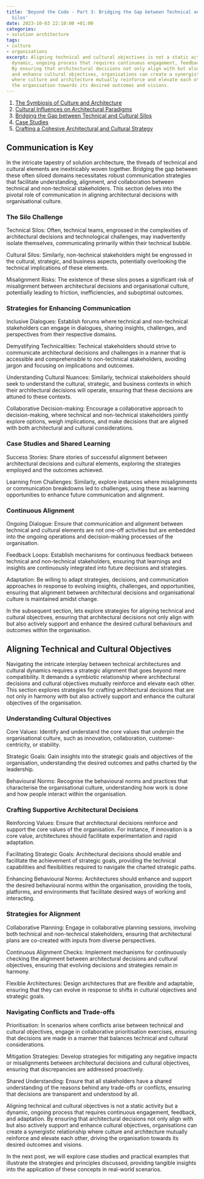 ```yaml
---
title: 'Beyond the Code - Part 3: Bridging the Gap between Technical and Cultural
  Silos'
date: 2023-10-03 22:10:00 +01:00
categories:
- solution architecture
tags:
- culture
- organisations
excerpt: Aligning technical and cultural objectives is not a static activity but a
  dynamic, ongoing process that requires continuous engagement, feedback, and adaptation.
  By ensuring that architectural decisions not only align with but also actively support
  and enhance cultural objectives, organisations can create a synergistic relationship
  where culture and architecture mutually reinforce and elevate each other, driving
  the organisation towards its desired outcomes and visions.
---
```


1. [The Symbiosis of Culture and Architecture](https://lord.technology/2023/10/03/beyond-the-code-the-unseen-influence-of-organisational-culture-on-architectural-decisions-part-1-the-symbiosis-of-culture-and-architecture.html)
2. [Cultural Influences on Architectural Paradigms](https://lord.technology/2023/10/03/beyond-the-code-the-unseen-influence-of-organisational-culture-on-architectural-decisions-part-2-cultural-influences-on-architectural-paradigms.html)
3. [Bridging the Gap between Technical and Cultural Silos](https://lord.technology/2023/10/03/beyond-the-code-the-unseen-influence-of-organisational-culture-on-architectural-decisions-part-3-bridging-the-gap-between-technical-and-cultural-silos.html)
4. [Case Studies](https://lord.technology/2023/10/03/beyond-the-code-the-unseen-influence-of-organisational-culture-on-architectural-decisions-part-4-case-studies.html)
5. [Crafting a Cohesive Architectural and Cultural Strategy](https://lord.technology/2023/10/03/beyond-the-code-the-unseen-influence-of-organisational-culture-on-architectural-decisions-part-5-crafting-a-cohesive-architectural-and-cultural-strategy.html)

## Communication is Key

In the intricate tapestry of solution architecture, the threads of technical and cultural elements are inextricably woven together. Bridging the gap between these often siloed domains necessitates robust communication strategies that facilitate understanding, alignment, and collaboration between technical and non-technical stakeholders. This section delves into the pivotal role of communication in aligning architectural decisions with organisational culture.

### The Silo Challenge

Technical Silos: Often, technical teams, engrossed in the complexities of architectural decisions and technological challenges, may inadvertently isolate themselves, communicating primarily within their technical bubble.

Cultural Silos: Similarly, non-technical stakeholders might be engrossed in the cultural, strategic, and business aspects, potentially overlooking the technical implications of these elements.

Misalignment Risks: The existence of these silos poses a significant risk of misalignment between architectural decisions and organisational culture, potentially leading to friction, inefficiencies, and suboptimal outcomes.

### Strategies for Enhancing Communication

Inclusive Dialogues: Establish forums where technical and non-technical stakeholders can engage in dialogues, sharing insights, challenges, and perspectives from their respective domains.

Demystifying Technicalities: Technical stakeholders should strive to communicate architectural decisions and challenges in a manner that is accessible and comprehensible to non-technical stakeholders, avoiding jargon and focusing on implications and outcomes.

Understanding Cultural Nuances: Similarly, technical stakeholders should seek to understand the cultural, strategic, and business contexts in which their architectural decisions will operate, ensuring that these decisions are attuned to these contexts.

Collaborative Decision-making: Encourage a collaborative approach to decision-making, where technical and non-technical stakeholders jointly explore options, weigh implications, and make decisions that are aligned with both architectural and cultural considerations.

### Case Studies and Shared Learning

Success Stories: Share stories of successful alignment between architectural decisions and cultural elements, exploring the strategies employed and the outcomes achieved.

Learning from Challenges: Similarly, explore instances where misalignments or communication breakdowns led to challenges, using these as learning opportunities to enhance future communication and alignment.

### Continuous Alignment

Ongoing Dialogue: Ensure that communication and alignment between technical and cultural elements are not one-off activities but are embedded into the ongoing operations and decision-making processes of the organisation.

Feedback Loops: Establish mechanisms for continuous feedback between technical and non-technical stakeholders, ensuring that learnings and insights are continuously integrated into future decisions and strategies.

Adaptation: Be willing to adapt strategies, decisions, and communication approaches in response to evolving insights, challenges, and opportunities, ensuring that alignment between architectural decisions and organisational culture is maintained amidst change.

In the subsequent section, lets explore strategies for aligning technical and cultural objectives, ensuring that architectural decisions not only align with but also actively support and enhance the desired cultural behaviours and outcomes within the organisation.

## Aligning Technical and Cultural Objectives

Navigating the intricate interplay between technical architectures and cultural dynamics requires a strategic alignment that goes beyond mere compatibility. It demands a symbiotic relationship where architectural decisions and cultural objectives mutually reinforce and elevate each other. This section explores strategies for crafting architectural decisions that are not only in harmony with but also actively support and enhance the cultural objectives of the organisation.

### Understanding Cultural Objectives

Core Values: Identify and understand the core values that underpin the organisational culture, such as innovation, collaboration, customer-centricity, or stability.

Strategic Goals: Gain insights into the strategic goals and objectives of the organisation, understanding the desired outcomes and paths charted by the leadership.

Behavioural Norms: Recognise the behavioural norms and practices that characterise the organisational culture, understanding how work is done and how people interact within the organisation.

### Crafting Supportive Architectural Decisions

Reinforcing Values: Ensure that architectural decisions reinforce and support the core values of the organisation. For instance, if innovation is a core value, architectures should facilitate experimentation and rapid adaptation.

Facilitating Strategic Goals: Architectural decisions should enable and facilitate the achievement of strategic goals, providing the technical capabilities and flexibilities required to navigate the charted strategic paths.

Enhancing Behavioural Norms: Architectures should enhance and support the desired behavioural norms within the organisation, providing the tools, platforms, and environments that facilitate desired ways of working and interacting.

### Strategies for Alignment

Collaborative Planning: Engage in collaborative planning sessions, involving both technical and non-technical stakeholders, ensuring that architectural plans are co-created with inputs from diverse perspectives.

Continuous Alignment Checks: Implement mechanisms for continuously checking the alignment between architectural decisions and cultural objectives, ensuring that evolving decisions and strategies remain in harmony.

Flexible Architectures: Design architectures that are flexible and adaptable, ensuring that they can evolve in response to shifts in cultural objectives and strategic goals.

### Navigating Conflicts and Trade-offs
Prioritisation: In scenarios where conflicts arise between technical and cultural objectives, engage in collaborative prioritisation exercises, ensuring that decisions are made in a manner that balances technical and cultural considerations.

Mitigation Strategies: Develop strategies for mitigating any negative impacts or misalignments between architectural decisions and cultural objectives, ensuring that discrepancies are addressed proactively.

Shared Understanding: Ensure that all stakeholders have a shared understanding of the reasons behind any trade-offs or conflicts, ensuring that decisions are transparent and understood by all.

Aligning technical and cultural objectives is not a static activity but a dynamic, ongoing process that requires continuous engagement, feedback, and adaptation. By ensuring that architectural decisions not only align with but also actively support and enhance cultural objectives, organisations can create a synergistic relationship where culture and architecture mutually reinforce and elevate each other, driving the organisation towards its desired outcomes and visions.

In the next post, we will explore case studies and practical examples that illustrate the strategies and principles discussed, providing tangible insights into the application of these concepts in real-world scenarios.